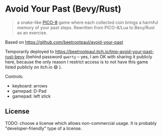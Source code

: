 # Avoid Your Past (Bevy/Rust)

> a snake-like [PICO-8](https://www.lexaloffle.com/pico-8.php) game where each collected coin brings a harmful memory of
> your past steps. Rewritten from PICO-8/Lua to Bevy/Rust as an exercise.

Based on https://github.com/beetrootpaul/avoid-your-past

Temporarily deployed to https://beetrootpaul.itch.io/tmp-avoid-your-past-rust-bevy (behind password `qwerty` – yes, I am
OK with sharing it publicly here, because the only reason I restrict access is to not have this game listed publicly on
itch.io 😄 ).

Controls:

- keyboard: arrows
- gamepad: D-Pad
- gamepad: left stick

## License

TODO: choose a license which allows non-commercial usage. It is probably "developer-friendly" type of a license.